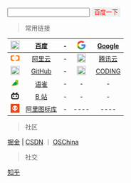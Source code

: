 
<style type="text/css">
    img{
        width: 1.25rem;
        height: 1.25rem;
    }
    td{
        text-align: center;
    }

    #searchForm [type=text]{
    }
     #searchForm [type=button]{
        color: red;
        border: 1px;
    }
</style>

<form method="get" action="" id="searchForm">
    <input type="text" name="" id="search">
    <button type="button" onclick="window.open(
    'https://www.baidu.com/s?ie=UTF-8&wd=' + document.getElementById('search').value
    )">百度一下</button>



> 常用链接

| <img src="https://sm.bdimg.com/static/wiseindex/img/favicon64.ico" />  | [百度](https://baidu.com/) | - | <img src="/icon/google.png" />  | [Google](https://google.com/) | 
|  ----  |  ----  | ----  |  ----  | ----  |
|  <img src="/icon/aliyun.png" />   |  [阿里云](https://www.aliyun.com/)  | -  | <img src="/icon/tencent.png" />   | [腾讯云](https://cloud.tencent.com/)   |
| <img src="https://github.githubassets.com/favicon.ico" /> | [GitHub](https://github.com/) | - | <img src="https://dn-coding-net-production-static.codehub.cn/platform/favicon.ico" /> | [CODING](https://coding.net/) | 
|  <img src="/icon/yuque.png" />  |  [语雀](https://www.yuque.com/dashboard)  | - | - | - |
|  <img src="/icon/bilibili.png" />  | [B 站](https://www.bilibili.com/)  | - | - | - |
|  <img src="/icon/iconfont.png" />   |  [阿里图标库](https://www.iconfont.cn/) | -  |  ----  | ----  |


> 社区 

[掘金](https://juejin.im/)  | [CSDN](https://www.csdn.net/) ｜ [OSChina](https://www.oschina.net/)


> 社交

[知乎](https://www.zhihu.com/)

<!-- 
    https://cloud.tencent.com//favicon.ico?t=201902181234
    <img src="" /> 
    <img src="/icon/.png" /> 
-->

